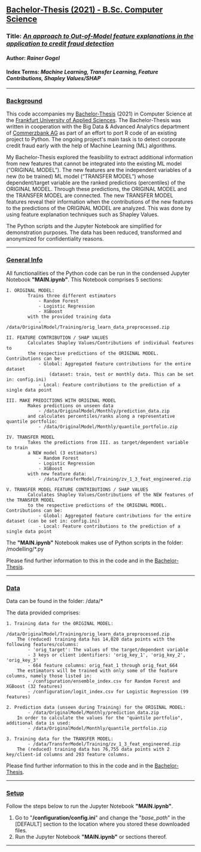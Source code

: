 ## <ins>Bachelor-Thesis (2021) - B.Sc. Computer Science</ins>
### Title: *[An approach to Out-of-Model feature explanations in the application to credit fraud detection](https://drive.google.com/file/d/1zKTNjlNdYV2ZyAx1voC4LXjQdQtatvsl/view?usp=drive_link)*
#### Author: *Rainer Gogel*
#### Index Terms: *Machine Learning, Transfer Learning, Feature Contributions, Shapley Values/SHAP*

---

### <ins>Background</ins>
This code accompanies my [Bachelor-Thesis](https://drive.google.com/file/d/1zKTNjlNdYV2ZyAx1voC4LXjQdQtatvsl/view?usp=drive_link) (2021) in Computer Science at the 
[Frankfurt University of Applied Sciences](https://www.frankfurt-university.de/en/about-us/faculty-2-computer-science-and-engineering/welcome-to-faculty-2/). 
The Bachelor-Thesis was written in cooperation with the Big Data & Advanced Analytics department 
of [Commerzbank AG](https://www.commerzbank.com/de/hauptnavigation/home/home.html) as part of an effort to port
R code of an existing project to Python. The ongoing project's main task is to detect corporate credit fraud early with the help of Machine Learning (ML) algorithms. 

My Bachelor-Thesis explored the feasibility to extract additional information from new features that cannot be integrated into the
existing ML model (“ORIGINAL MODEL”). The new features are the independent variables of a new (to be trained) ML model (“TRANSFER MODEL”) whose
dependent/target variable are the ranked predictions (percentiles) of the ORIGINAL MODEL. Through these
predictions, the ORIGINAL MODEL and the TRANSFER MODEL are connected. The new TRANSFER MODEL features reveal their information 
when the contributions of the new features to the predictions of the ORIGINAL MODEL are analyzed. This was done by using feature explanation techniques
such as Shapley Values.

The Python scripts and the Jupyter Notebook are simplified for demonstration purposes. The data has been reduced, transformed and anonymized for 
confidentiality reasons.

---

### <ins>General Info</ins>
All functionalities of the Python code can be run in the condensed Jupyter Notebook **"MAIN.ipynb"**. This Notebook comprises 
5 sections:

    I. ORIGINAL MODEL:
            Trains three different estimators 
                - Random Forest
                - Logistic Regression
                - XGBoost
            with the provided training data
                - /data/OriginalModel/Training/orig_learn_data_preprocessed.zip

    II. FEATURE CONTRIBUTION / SHAP VALUES
            Calculates Shapley Values/Contributions of individual features to
            the respective predictions of the ORIGINAL MODEL. Contributions can be:
                - Global: Aggregated feature contributions for the entire dataset 
                    (dataset: train, test or monthly data. This can be set in: config.ini)
                - Local: Feature contributions to the prediction of a single data point 
    
    III. MAKE PREDICTIONS WITH ORIGINAL MODEL
            Makes predictions on unseen data
                - /data/OriginalModel/Monthly/prediction_data.zip
            and calculates percentiles/ranks along a representative quantile portfolio:
                - /data/OriginalModel/Monthly/quantile_portfolio.zip

    IV. TRANSFER MODEL
            Takes the predictions from III. as target/dependent variable to train
            a NEW model (3 estimators) 
                - Random Forest
                - Logistic Regression
                - XGBoost
            with new feature data:
                - /data/TransferModel/Training/zv_1_3_feat_engineered.zip
    
    V. TRANSFER MODEL FEATURE CONTRIBUTIONS / SHAP VALUES
            Calculates Shapley Values/Contributions of the NEW features of the TRANSFER MODEL
            to the respective predictions of the ORIGINAL MODEL. Contributions can be:
                - Global: Aggregated feature contributions for the entire dataset (can be set in: config.ini)
                - Local: Feature contributions to the prediction of a single data point

The **"MAIN.ipynb"** Notebook makes use of Python scripts in the folder: /modelling/*.py

Please find further information to this in the code and in the [Bachelor-Thesis](https://drive.google.com/file/d/1zKTNjlNdYV2ZyAx1voC4LXjQdQtatvsl/view?usp=drive_link).    

---

### <ins>Data</ins>
Data can be found in the folder: /data/*

The data provided comprises:

    1. Training data for the ORIGINAL MODEL:
            - /data/OriginalModel/Training/orig_learn_data_preprocessed.zip
        The (reduced) training data has 14,020 data points with the following features/columns:
            - 'orig_target': The values of the target/dependent variable
            - 3 keys or client identifiers: 'orig_key_1', 'orig_key_2', 'orig_key_3'
            - 664 feature columns: orig_feat_1 through orig_feat_664
        The estimators will be trained with only some of the feature columns, namely those listed in:
            - /configuration/ensemble_index.csv for Random Forest and XGBoost (32 features)
            - /configuration/logit_index.csv for Logistic Regression (99 features)
    
    2. Prediction data (unseen during Training) for the ORIGINAL MODEL:
            - /data/OriginalModel/Monthly/prediction_data.zip
        In order to calculate the values for the "quantile portfolio", additional data is used:
            - /data/OriginalModel/Monthly/quantile_portfolio.zip

    3. Training data for the TRANSFER MODEL:
            - /data/TransferModel/Training/zv_1_3_feat_engineered.zip
        The (reduced) training data has 76,755 data points with 2 key/client-id columns and 293 feature columns.

Please find further information to this in the code and in the [Bachelor-Thesis](https://drive.google.com/file/d/1zKTNjlNdYV2ZyAx1voC4LXjQdQtatvsl/view?usp=drive_link).    


---

### <ins>Setup</ins>
Follow the steps below to run the Jupyter Notebook **"MAIN.ipynb"**.

1. Go to "**/configuration/config.ini**" and change the "*base_path*" in the [DEFAULT] section to the location where you stored these downloaded files.
1. Run the Jupyter Notebook **"MAIN.ipynb"** or sections thereof.

---